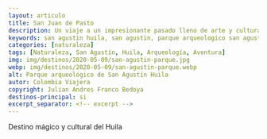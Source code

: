 ```yaml
---
layout: articulo
title: San Juan de Pasto
description: Un viaje a un impresionante pasado lleno de arte y cultura en las montañas del Huila
keywords: san agustin huila, san agustin, parque arqueologico san agustin, sanagustin
categories: [naturaleza]
tags: [Naturaleza, San Agustín, Huila, Arqueología, Aventura]
img: img/destinos/2020-05-09/san-agustin-parque.jpg
webp: img/destinos/2020-05-09/san-agustin-parque.webp
alt: Parque arqueológico de San Agustín Huila
autor: Colombia Viajera
copyright: Julian Andres Franco Bedoya
destinos-principal: si
excerpt_separator: <!-- excerpt -->
---
```

Destino mágico y cultural del Huila

<!-- excerpt -->